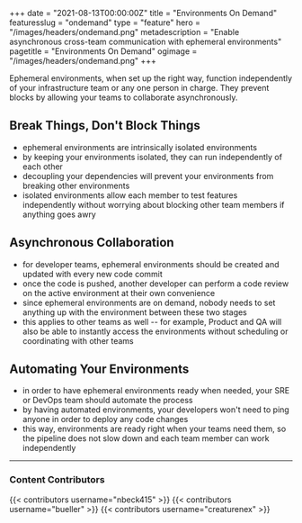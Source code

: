 +++
date = "2021-08-13T00:00:00Z"
title = "Environments On Demand"
featuresslug = "ondemand"
type = "feature"
hero = "/images/headers/ondemand.png"
metadescription = "Enable asynchronous cross-team communication with ephemeral environments"
pagetitle = "Environments On Demand"
ogimage = "/images/headers/ondemand.png"
+++

Ephemeral environments, when set up the right way, function independently of your infrastructure team or any one person in charge. They prevent blocks by allowing your teams to collaborate asynchronously.


## Break Things, Don't Block Things
- ephemeral environments are intrinsically isolated environments
- by keeping your environments isolated, they can run independently of each other
- decoupling your dependencies will prevent your environments from breaking other environments
- isolated environments allow each member to test features independently without worrying about blocking other team members if anything goes awry


## Asynchronous Collaboration
- for developer teams, ephemeral environments should be created and updated with every new code commit
- once the code is pushed, another developer can perform a code review on the active environment at their own convenience
- since ephemeral environments are on demand, nobody needs to set anything up with the environment between these two stages
- this applies to other teams as well -- for example, Product and QA will also be able to instantly access the environments without scheduling or coordinating with other teams



## Automating Your Environments
- in order to have ephemeral environments ready when needed, your SRE or DevOps team should automate the process
- by having automated environments, your developers won't need to ping anyone in order to deploy any code changes
- this way, environments are ready right when your teams need them, so the pipeline does not slow down and each team member can work independently





----
### Content Contributors

{{< contributors username="nbeck415" >}}
{{< contributors username="bueller" >}}
{{< contributors username="creaturenex" >}}
